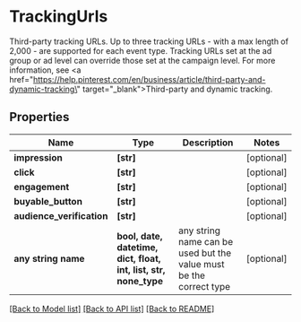# TrackingUrls

Third-party tracking URLs. Up to three tracking URLs - with a max length of 2,000 - are supported for each event type. Tracking URLs set at the ad group or ad level can override those set at the campaign level. For more information, see <a href=\"https://help.pinterest.com/en/business/article/third-party-and-dynamic-tracking\" target=\"_blank\">Third-party and dynamic tracking</a>.

## Properties
Name | Type | Description | Notes
------------ | ------------- | ------------- | -------------
**impression** | **[str]** |  | [optional] 
**click** | **[str]** |  | [optional] 
**engagement** | **[str]** |  | [optional] 
**buyable_button** | **[str]** |  | [optional] 
**audience_verification** | **[str]** |  | [optional] 
**any string name** | **bool, date, datetime, dict, float, int, list, str, none_type** | any string name can be used but the value must be the correct type | [optional]

[[Back to Model list]](../README.md#documentation-for-models) [[Back to API list]](../README.md#documentation-for-api-endpoints) [[Back to README]](../README.md)


